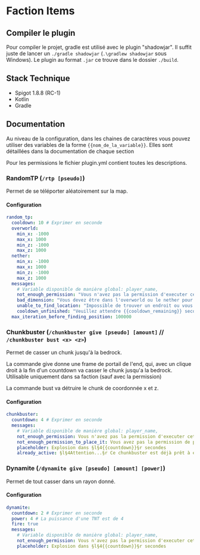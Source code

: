 # Faction Items

## Compiler le plugin

Pour compiler le projet, gradle est utilisé avec le plugin "shadowjar". Il suffit juste de lancer
un ``./gradle shadowjar`` (``.\gradlew shadowjar`` sous Windows). Le plugin au format ``.jar`` ce trouve dans le
dossier ``./build``.

## Stack Technique

* Spigot 1.8.8 (RC-1)
* Kotlin
* Gradle

## Documentation

Au niveau de la configuration, dans les chaines de caractères vous pouvez utiliser des variables de la
forme ``{{nom_de_la_variable}}``. Elles sont détaillées dans la documentation de chaque section

Pour les permissions le fichier plugin.yml contient toutes les descriptions.

### RandomTP (``/rtp [pseudo]``)

Permet de se téléporter aléatoirement sur la map.

#### Configuration

````yaml
random_tp:
  cooldown: 10 # Exprimer en seconde
  overworld:
    min_x: -1000
    max_x: 1000
    min_z: -1000
    max_z: 1000
  nether:
    min_x: -1000
    max_x: 1000
    min_z: -1000
    max_z: 1000
  messages:
    # Variable disponible de manière global: player_name, 
    not_enough_permission: "Vous n'avez pas la permission d'executer cette commande"
    bad_dimension: "Vous devez être dans l'overworld ou le nether pour utiliser cette commande"
    unable_to_find_location: "Impossible de trouver un endroit ou vous téléporter"
    cooldown_unfinished: "Veuillez attendre {{cooldown_remaining}} secondes" # Ici, la variable cooldown_remaining peut être utiliser 
  max_iteration_before_finding_position: 100000
````

### Chunkbuster (``/chunkbuster give [pseudo] [amount]`` // ``/chunkbuster bust <x> <z>``)

Permet de casser un chunk jusqu'à la bedrock.

La commande give donne une frame de portail de l'end, qui, avec un clique droit à la fin d'un countdown va casser le
chunk jusqu'a la bedrock. Utilisable uniquement dans sa faction (sauf avec la permission)

La commande bust va détruire le chunk de coordonnée x et z.

#### Configuration

````yaml
chunkbuster:
  countdown: 4 # Exprimer en seconde
  messages:
    # Variable disponible de manière global: player_name, 
    not_enough_permission: Vous n'avez pas la permission d'executer cette commande
    not_enough_permission_to_place_it: Vous avez pas la permission de placer ce chunkbuster
    placeholder: Explosion dans §l§4{{countdown}}§r secondes
    already_active: §l§4Attention...§r Ce chunkbuster est déjà prêt à exploser
````

### Dynamite (``/dynamite give [pseudo] [amount] [power]``)

Permet de tout casser dans un rayon donné.

#### Configuration

````yaml
dynamite:
  countdown: 2 # Exprimer en seconde
  power: 4 # La puissance d'une TNT est de 4
  fire: true
  messages:
    # Variable disponible de manière global: player_name, 
    not_enough_permission: Vous n'avez pas la permission d'executer cette dynamite
    placeholder: Explosion dans §l§4{{countdown}}§r secondes
````
